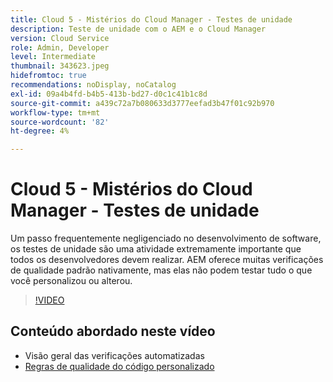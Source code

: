 ```yaml
---
title: Cloud 5 - Mistérios do Cloud Manager - Testes de unidade
description: Teste de unidade com o AEM e o Cloud Manager
version: Cloud Service
role: Admin, Developer
level: Intermediate
thumbnail: 343623.jpeg
hidefromtoc: true
recommendations: noDisplay, noCatalog
exl-id: 09a4b4fd-b4b5-413b-bd27-d0c1c41b1c8d
source-git-commit: a439c72a7b080633d3777eefad3b47f01c92b970
workflow-type: tm+mt
source-wordcount: '82'
ht-degree: 4%

---
```


# Cloud 5 - Mistérios do Cloud Manager - Testes de unidade

Um passo frequentemente negligenciado no desenvolvimento de software, os testes de unidade são uma atividade extremamente importante que todos os desenvolvedores devem realizar. AEM oferece muitas verificações de qualidade padrão nativamente, mas elas não podem testar tudo o que você personalizou ou alterou.

>[!VIDEO](https://video.tv.adobe.com/v/343623?quality=12&learn=on)

## Conteúdo abordado neste vídeo

+ Visão geral das verificações automatizadas
+ [Regras de qualidade do código personalizado](https://experienceleague.adobe.com/docs/experience-manager-cloud-service/content/implementing/using-cloud-manager/test-results/custom-code-quality-rules.html)
